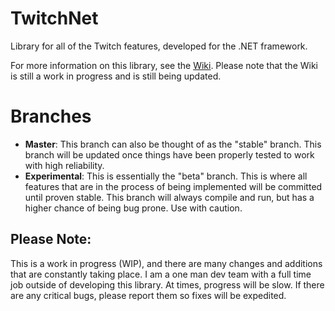 # TwitchNet
Library for all of the Twitch features, developed for the .NET framework.

For more information on this library, see the [Wiki](https://github.com/RokuHodo/TwitchNet/wiki). Please note that the Wiki is still a work in progress and is still being updated.

# Branches
- **Master**: This branch can also be thought of as the "stable" branch. This branch will be updated once things have been properly tested to work with high reliability.
- **Experimental**: This is essentially the "beta" branch. This is where all features that are in the process of being implemented will be committed until proven stable. This branch will always compile and run, but has a higher chance of being bug prone. Use with caution.

## Please Note:
This is a work in progress (WIP), and there are many changes and additions that are constantly taking place. I am a one man dev team with a full time job outside of developing this library. At times, progress will be slow. If there are any critical bugs, please report them so fixes will be expedited.

